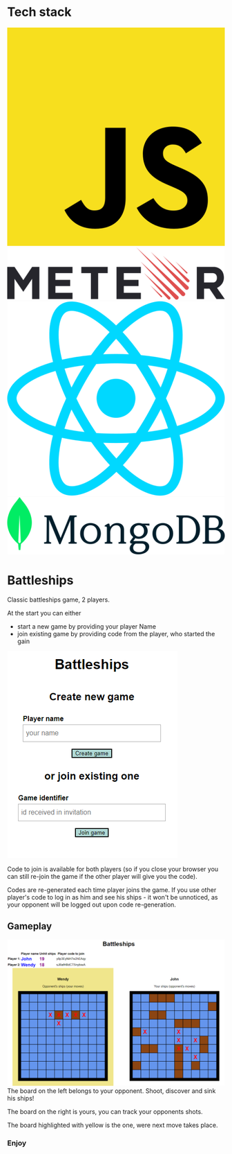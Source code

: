# Tech stack
![javasscript](./docs/javascript.svg)
![meteor](./docs/meteor.svg)
![react](./docs/react.svg)
![mongodb](./docs/mongodb.svg)
# Battleships
Classic battleships game, 2 players.

At the start you can either 
- start a new game by providing your player Name
- join existing game by providing code from the player, who started the gain
  
![welcome screen screenshot](./docs/screen01.png)

Code to join is available for both players 
(so if you close your browser you can still re-join the game if the other player will give you the code).

Codes are re-generated each time player joins the game. If you use other player's code to log in as him and see his
ships - it won't be unnoticed, as your opponent will be logged out upon code re-generation.

## Gameplay
![gameboard](./docs/screen03.png)
The board on the left belongs to your opponent. Shoot, discover and sink his ships!

The board on the right is yours, you can track your opponents shots.

The board highlighted with yellow is the one, were next move takes place.
### Enjoy